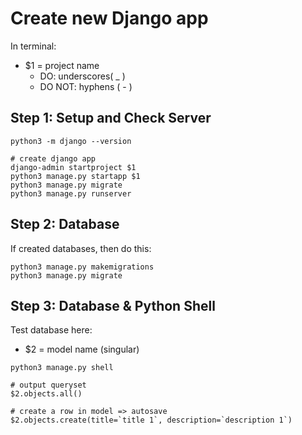 # Create new Django app

In terminal:

- $1 = project name
  * DO: underscores( _ )
  * DO NOT: hyphens ( - )

## Step 1: Setup and Check Server
```
python3 -m django --version

# create django app
django-admin startproject $1
python3 manage.py startapp $1
python3 manage.py migrate
python3 manage.py runserver
```
## Step 2: Database
If created databases, then do this:

```
python3 manage.py makemigrations
python3 manage.py migrate
```

## Step 3: Database & Python Shell
Test database here:

- $2 = model name (singular)

```
python3 manage.py shell

# output queryset
$2.objects.all()

# create a row in model => autosave
$2.objects.create(title=`title 1`, description=`description 1`)
```

